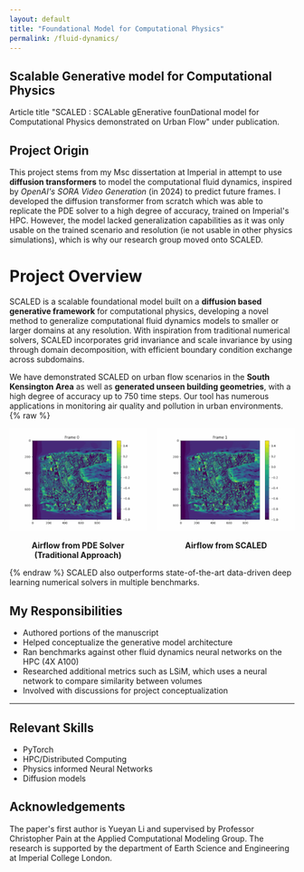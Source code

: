 ```yaml
---
layout: default
title: "Foundational Model for Computational Physics"
permalink: /fluid-dynamics/
---
```




## Scalable Generative model for Computational Physics
Article title "SCALED : SCALable gEnerative founDational model for Computational Physics demonstrated on Urban Flow" under publication.

## Project Origin
This project stems from my Msc dissertation at Imperial in attempt to use **diffusion transformers** to model the computational fluid dynamics, inspired by *OpenAI's SORA Video Generation* (in 2024) to predict future frames. I developed the diffusion transformer from scratch which was able to replicate the PDE solver to a high degree of accuracy, trained on Imperial's HPC. However, the model lacked generalization capabilities as it was only usable on the trained scenario and resolution (ie not usable in other physics simulations), which is why our research group moved onto SCALED. 

# Project Overview
SCALED is a scalable foundational model built on a **diffusion based generative framework** for computational physics, developing a novel method to generalize computational fluid dynamics models to smaller or larger domains at any resolution. With inspiration from traditional numerical solvers, SCALED incorporates grid invariance and scale invariance by using through domain decomposition, with efficient boundary condition exchange across subdomains. 

We have demonstrated SCALED on urban flow scenarios in the **South Kensington Area** as well as **generated unseen building geometries**, with a high degree of accuracy up to 750 time steps.  Our tool has numerous applications in monitoring air quality and pollution in urban environments.
{% raw %} 
<div style="display: flex; justify-content: space-between; gap: 20px;">

  <div style="flex: 1; text-align: center;">
    <img src="/imgs/pde_x.gif" alt="Traditional Airflow" style="max-width: 100%;">
    <p><strong>Airflow from PDE Solver (Traditional Approach)</strong></p>
  </div>

  <div style="flex: 1; text-align: center;">
    <img src="/imgs/ai_x.gif" alt="SCALED Airflow" style="max-width: 100%;">
    <p><strong>Airflow from SCALED</strong></p>
  </div>

</div>
{% endraw %} 
SCALED also outperforms state-of-the-art data-driven deep learning numerical solvers in multiple benchmarks.

## My Responsibilities

- Authored portions of the manuscript
- Helped conceptualize the generative model architecture
- Ran benchmarks against other fluid dynamics neural networks on the HPC (4X A100)
- Researched additional metrics such as LSiM, which uses a neural network to compare similarity between volumes
- Involved with discussions for project conceptualization 

---

## Relevant Skills

- PyTorch
- HPC/Distributed Computing
- Physics informed Neural Networks
- Diffusion models

## Acknowledgements
The paper's first author is Yueyan Li and supervised by Professor Christopher Pain at the Applied Computational Modeling Group. The research is supported by the department of Earth Science and Engineering at Imperial College London.
